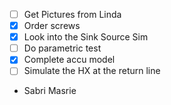 - [ ] Get Pictures from Linda
- [x] Order screws
- [x] Look into the Sink Source Sim
- [ ] Do parametric test
- [x] Complete accu model
- [ ] Simulate the HX at the return line
- Sabri Masrie